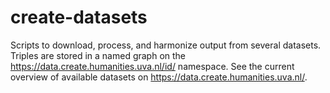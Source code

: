 # create-datasets

Scripts to download, process, and harmonize output from several datasets. Triples are stored in a named graph on the https://data.create.humanities.uva.nl/id/ namespace. See the current overview of available datasets on https://data.create.humanities.uva.nl/. 
